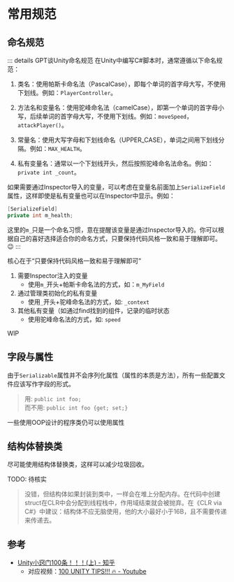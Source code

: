 # 常用规范

## 命名规范

::: details GPT谈Unity命名规范
在Unity中编写C#脚本时，通常遵循以下命名规范：

1. 类名：使用帕斯卡命名法（PascalCase），即每个单词的首字母大写，不使用下划线。例如：`PlayerController`。

2. 方法名和变量名：使用驼峰命名法（camelCase），即第一个单词的首字母小写，后续单词的首字母大写，不使用下划线。例如：`moveSpeed`，`attackPlayer()`。

3. 常量名：使用大写字母和下划线命名（UPPER_CASE），单词之间用下划线分隔。例如：`MAX_HEALTH`。

4. 私有变量名：通常以一个下划线开头，然后按照驼峰命名法命名。例如：`private int _count`。

如果需要通过Inspector导入的变量，可以考虑在变量名前面加上`SerializeField`属性，这样即使是私有变量也可以在Inspector中显示。例如：

``` cs
[SerializeField]
private int m_health;
```

这里的`m_`只是一个命名习惯，意在提醒该变量是通过Inspector导入的。你可以根据自己的喜好选择适合你的命名方式，只要保持代码风格一致和易于理解即可。 😉
:::

核心在于“只要保持代码风格一致和易于理解即可”

1. 需要Inspector注入的变量
    - 使用`m_`开头+帕斯卡命名法的方式，如：`m_MyField`
2. 通过管理类初始化的私有变量
    - 使用`_`开头+驼峰命名法的方式，如: `_context`
3. 其他私有变量（如通过find找到的组件，记录的临时状态
    - 使用驼峰命名法的方式，如: `speed`

WIP

## 字段与属性

由于`Serializable`属性并不会序列化属性（属性的本质是方法），所有一些配置文件应该写作字段的形式。

> 用: `public int foo;` </br> 而不用: `public int foo {get; set;}` 

一些使用OOP设计的程序类仍可以使用属性

## 结构体替换类

尽可能使用结构体替换类，这样可以减少垃圾回收。

TODO: 待核实
> 没错，但结构体如果封装到类中，一样会在堆上分配内存。在代码中创建struct在CLR中会分配到线程栈中，作用域结束就会被抛弃。在《CLR via C#》中建议：结构体不应无脑使用，他的大小最好小于16B，且不需要传递来传递去。

## 参考
- [Unity小窍门100条！！！(上) - 知乎](https://zhuanlan.zhihu.com/p/558732611)
    - 对应视频：[100 UNITY TIPS!!! 🔥 - Youtube](https://www.youtube.com/watch?v=thA3zv0IoUM)